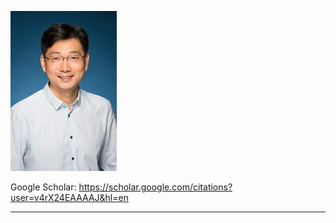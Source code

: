![img](profile.jpeg)

Google Scholar: https://scholar.google.com/citations?user=v4rX24EAAAAJ&hl=en

---



